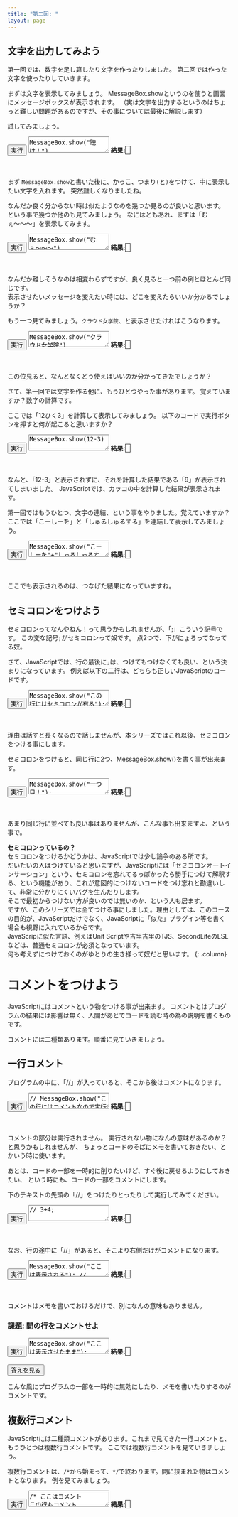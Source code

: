 ```yaml
---
title: "第二回: "
layout: page
---
```


<link rel="stylesheet" href="https://cdnjs.cloudflare.com/ajax/libs/codemirror/5.35.0/codemirror.css" />
<script src="https://cdnjs.cloudflare.com/ajax/libs/codemirror/5.35.0/codemirror.js"></script>
<script src="https://cdnjs.cloudflare.com/ajax/libs/codemirror/5.35.0/mode/javascript/javascript.js"></script>
<style>
    .CodeMirror { height: auto; border: 1px solid #ddd; }
    .console { border: 1px solid #333; color: rgb(48, 68, 216); padding: 0px 5px 0px 5px; }

    .answer {color: red;  }
    .hideanswer { display: none; }
    .result {font-size: large;}
    .wrong {color: red;  }
    .correct {color: rgb(0, 89, 255);  }



    .column{
        padding: 0.5em 1em;
        margin: 2em 0;
        color: #5d627b;
        background: white;
        border-top: solid 5px #5d627b;
        box-shadow: 0 3px 5px rgba(0, 0, 0, 0.22);
    }    
</style>
<link rel="stylesheet" href="https://rawgit.com/karino2/js-introduction/master/scripts/smoke.css" />
<script src="https://rawgit.com/karino2/js-introduction/master/scripts/smoke.min.js"></script>                    
<script src="https://neil.fraser.name/software/JS-Interpreter/acorn_interpreter.js"></script>

<script type="text/javascript" src="https://rawgit.com/karino2/js-introduction/master/scripts/env.js"></script>



<script>
var questions = [];


  document.body.onload = function() {
    myInterpreter = new Interpreter('MessageBox = {show: SmokeAlert};', initFunc);


    setupAllREPL2(10);
    setupAllQuestions2(questions);
  }
</script>

## 文字を出力してみよう

第一回では、数字を足し算したり文字を作ったりしました。
第二回では作った文字を使ったりしていきます。

まずは文字を表示してみましょう。
MessageBox.showというのを使うと画面にメッセージボックスが表示されます。
（実は文字を出力するというのはちょっと難しい問題があるのですが、その事については最後に解説します）

試してみましょう。

<div id="ex1">
<input type="button" value="実行" />
<textarea>
MessageBox.show("聴け！")</textarea>
<b>結果:</b> <span class="console"></span><br>
</div>

　  

まず `MessageBox.show`と書いた後に、かっこ、つまり`(`と`)`をつけて、中に表示したい文字を入れます。
突然難しくなりましたね。

なんだか良く分からない時は似たようなのを幾つか見るのが良いと思います。
という事で幾つか他のも見てみましょう。
なにはともあれ、まずは「むぇ〜〜〜」を表示してみます。

<div id="ex2">
<input type="button" value="実行" />
<textarea>
MessageBox.show("むぇ〜〜〜")</textarea>
<b>結果:</b> <span class="console"></span><br>
</div>

　  

なんだか難しそうなのは相変わらずですが、良く見ると一つ前の例とほとんど同じです。  
表示させたいメッセージを変えたい時には、どこを変えたらいいか分かるでしょうか？

もう一つ見てみましょう。`クラウド女学院`、と表示させたければこうなります。

<div id="ex3">
<input type="button" value="実行" />
<textarea>
MessageBox.show("クラウド女学院")</textarea>
<b>結果:</b> <span class="console"></span><br>
</div>

　  

この位見ると、なんとなくどう使えばいいのか分かってきたでしょうか？   

さて、第一回では文字を作る他に、もうひとつやった事があります。
覚えていますか？数字の計算です。

ここでは「12ひく3」を計算して表示してみましょう。
以下のコードで実行ボタンを押すと何が起こると思いますか？

<div id="ex4">
<input type="button" value="実行" />
<textarea>
MessageBox.show(12-3)</textarea>
<b>結果:</b> <span class="console"></span><br>
</div>

　  

なんと、「12-3」と表示されずに、それを計算した結果である「9」が表示されてしまいました。
JavaScriptでは、カッコの中を計算した結果が表示されます。

第一回ではもうひとつ、文字の連結、という事をやりました。覚えていますか？
ここでは「こーしーを」と「しゅるしゅるする」を連結して表示してみましょう。

<div id="ex5">
<input type="button" value="実行" />
<textarea>
MessageBox.show("こーしーを"+"しゅるしゅるする")</textarea>
<b>結果:</b> <span class="console"></span><br>
</div>

　  

ここでも表示されるのは、つなげた結果になっていますね。


## セミコロンをつけよう

セミコロンってなんやねん！って思うかもしれませんが、「;」こういう記号です。
この変な記号`;`がセミコロンって奴です。
点2つで、下がにょろってなってる奴。

さて、JavaScriptでは、行の最後に`;`は、つけてもつけなくても良い、という決まりになっています。
例えば以下の二行は、どちらも正しいJavaScriptのコードです。


<div id="ex6">
<input type="button" value="実行" />
<textarea>
MessageBox.show("この行にはセミコロンが有る");
MessageBox.show("この行にはセミコロンが無い")</textarea>
<b>結果:</b> <span class="console"></span><br>
</div>

　  

理由は話すと長くなるので話しませんが、本シリーズではこれ以後、セミコロンをつける事にします。

セミコロンをつけると、同じ行に2つ、MessageBox.show()を書く事が出来ます。

<div id="ex7">
<input type="button" value="実行" />
<textarea>
MessageBox.show("一つ目！"); MessageBox.show("二つ目！");</textarea>
<b>結果:</b> <span class="console"></span><br>
</div>

　  

あまり同じ行に並べても良い事はありませんが、こんな事も出来ますよ、という事で。   

**セミコロンっているの？**  
セミコロンをつけるかどうかは、JavaScriptでは少し論争のある所です。  
だいたいの人はつけていると思いますが、JavaScriptには「セミコロンオートインサーション」という、セミコロンを忘れてるっぽかったら勝手につけて解釈する、という機能があり、これが意図的につけないコードをつけ忘れと勘違いして、非常に分かりにくいバグを生んだりします。  
そこで最初からつけない方が良いのでは無いのか、という人も居ます。  
ですが、このシリーズでは全てつける事にしました。理由としては、このコースの目的が、JavaScriptだけでなく、JavaScriptに「似た」プラグイン等を書く場合も視野に入れているからです。  
JavaScripに似た言語、例えばUnit Scriptや吉里吉里のTJS、SecondLifeのLSLなどは、普通セミコロンが必須となっています。  
何も考えずにつけておくのがゆとりの生き様って奴だと思います。
{: .column}

# コメントをつけよう

JavaScriptにはコメントという物をつける事が出来ます。
コメントとはプログラムの結果には影響は無く、人間があとでコードを読む時の為の説明を書くものです。

コメントには二種類あります。順番に見ていきましょう。

## 一行コメント

プログラムの中に、「//」が入っていると、そこから後はコメントになります。

<div id="ex8">
<input type="button" value="実行" />
<textarea>
// MessageBox.show("この行にはコメントなので実行されない。");
MessageBox.show("この行は実行される。");
// MessageBox.show("この行も実行されない。");</textarea>
<b>結果:</b> <span class="console"></span><br>
</div>

　  

コメントの部分は実行されません。
実行されない物になんの意味があるのか？と思うかもしれませんが、
ちょっとコードのそばにメモを書いておきたい、とかいう時に使います。

あとは、コードの一部を一時的に削りたいけど、すぐ後に戻せるようにしておきたい、
という時にも、コードの一部をコメントにします。

下のテキストの先頭の「//」をつけたりとったりして実行してみてください。

<div id="ex9">
<input type="button" value="実行" />
<textarea>
// 3+4;</textarea>
<b>結果:</b> <span class="console"></span><br>
</div>

　  

なお、行の途中に「//」があると、そこより右側だけがコメントになります。


<div id="ex10">
<input type="button" value="実行" />
<textarea>
MessageBox.show("ここは表示される"); // MessageBox.show("ここはコメントなので実行されない");
MessageBox.show("ここも表示される"); </textarea>
<b>結果:</b> <span class="console"></span><br>
</div>

　  

コメントはメモを書いておけるだけで、別になんの意味もありません。


### 課題: 間の行をコメントせよ



<script>
  questions.push({
    id: "q1",
    verifyScript: function(str) {
        if(str.indexOf('MessageBox.show("ここの行をコメントせよ");') != -1){
            return true;
        }
        return '「MessageBox.show("ここの行をコメントせよ");」 の行はコメントで残してください。';
    },
    verifyAnswer: function(val) {
        if(messageBoxShowLogs.length != 2) {
          return "結果が違います。"          
        }
        if(messageBoxShowLogs[0] == "ここは表示させたまま" &&
        messageBoxShowLogs[1] == "ここも表示させたまま"){
            return true;
        }
        return "結果が違います。"
    }
  });
 </script>

<div id="q1">
<input type="button" value="実行" />
<textarea>
MessageBox.show("ここは表示させたまま");
MessageBox.show("ここの行をコメントせよ");
MessageBox.show("ここも表示させたまま");</textarea>
<b>結果:</b> <span class="console"></span><br>
<span class="result"></span><br>
<input type="button" value="答えを見る" />
<div class="answer hideanswer">
答え:<br>
MessageBox.show("ここは表示させたまま");<br>
// MessageBox.show("ここの行をコメントせよ");<br>
MessageBox.show("ここも表示させたまま");
</div>        
</div>


   

こんな風にプログラムの一部を一時的に無効にしたり、メモを書いたりするのがコメントです。

## 複数行コメント

JavaScriptには二種類コメントがあります。これまで見てきた一行コメントと、もうひとつは複数行コメントです。
ここでは複数行コメントを見ていきましょう。

複数行コメントは、`/*`から始まって、`*/`で終わります。間に挟まれた物はコメントとなります。
例を見てみましょう。

<div id="ex11">
<input type="button" value="実行" />
<textarea>
/* ここはコメント
この行もコメント

MessageBox.show("この行もコメント");
ここまでコメント。
*/
MessageBox.show("ここはコメントではありません。");</textarea>
<b>結果:</b> <span class="console"></span><br>
</div>


